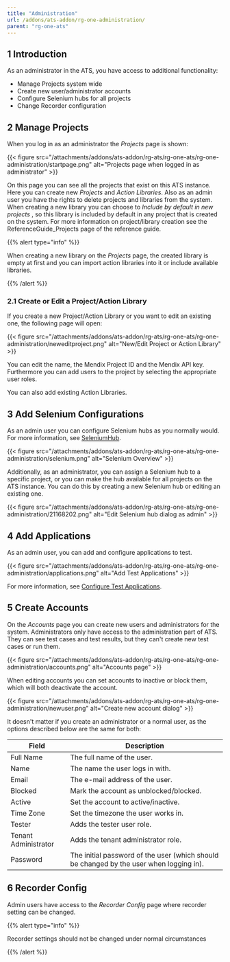 ```yaml
---
title: "Administration"
url: /addons/ats-addon/rg-one-administration/
parent: "rg-one-ats"
---
```


## 1 Introduction

As an administrator in the ATS, you have access to additional functionality:

*   Manage Projects system wide
*   Create new user/administrator accounts
*   Configure Selenium hubs for all projects
*   Change Recorder configuration

## 2 Manage Projects

When you log in as an administrator the _Projects_ page is shown:

{{< figure src="/attachments/addons/ats-addon/rg-ats/rg-one-ats/rg-one-administration/startpage.png" alt="Projects page when logged in as administrator" >}}

On this page you can see all the projects that exist on this ATS instance. Here you can create new _Projects_ and _Action Libraries_. Also as an admin user you have the rights to delete projects and libraries from the system. When creating a new library you can choose to _Include by default in new projects_ , so this library is included by default in any project that is created on the system. For more information on project/library creation see the ReferenceGuide_Projects page of the reference guide.

{{% alert type="info" %}}

When creating a new library on the _Projects_ page, the created library is empty at first and you can import action libraries into it or include available libraries.

{{% /alert %}}

### 2.1 Create or Edit a Project/Action Library

If you create a new Project/Action Library or you want to edit an existing one, the following page will open:

{{< figure src="/attachments/addons/ats-addon/rg-ats/rg-one-ats/rg-one-administration/neweditproject.png" alt="New/Edit Project or Action Library" >}}

You can edit the name, the Mendix Project ID and the Mendix API key. Furthermore you can add users to the project by selecting the appropriate user roles.

You can also add existing Action Libraries.

## 3 Add Selenium Configurations

As an admin user you can configure Selenium hubs as you normally would. For more information, see [SeleniumHub](/addons/ats-addon/rg-one-configuration/).

{{< figure src="/attachments/addons/ats-addon/rg-ats/rg-one-ats/rg-one-administration/selenium.png" alt="Selenium Overview" >}}

Additionally, as an administrator, you can assign a Selenium hub to a specific project, or you can make the hub available for all projects on the ATS instance. You can do this by creating a new Selenium hub or editing an existing one.

{{< figure src="/attachments/addons/ats-addon/rg-ats/rg-one-ats/rg-one-administration/21168202.png" alt="Edit Selenium hub dialog as admin" >}}

## 4 Add Applications

As an admin user, you can add and configure applications to test.

{{< figure src="/attachments/addons/ats-addon/rg-ats/rg-one-ats/rg-one-administration/applications.png" alt="Add Test Applications" >}}

For more information, see [Configure Test Applications](/addons/ats-addon/rg-one-configuration/#configure-test-applications).

## 5 Create Accounts

On the _Accounts_ page you can create new users and administrators for the system. Administrators only have access to the administration part of ATS. They can see test cases and test results, but they can't create new test cases or run them.

{{< figure src="/attachments/addons/ats-addon/rg-ats/rg-one-ats/rg-one-administration/accounts.png" alt="Accounts page" >}}

When editing accounts you can set accounts to inactive or block them, which will both deactivate the account.

{{< figure src="/attachments/addons/ats-addon/rg-ats/rg-one-ats/rg-one-administration/newuser.png" alt="Create new account dialog" >}}

It doesn't matter if you create an administrator or a normal user, as the options described below are the same for both:

Field | Description
--- | ---
Full Name | The full name of the user.
Name | The name the user logs in with.
Email | The e-mail address of the user.
Blocked | Mark the account as unblocked/blocked.
Active | Set the account to active/inactive.
Time Zone | Set the timezone the user works in.
Tester | Adds the tester user role.
Tenant Administrator | Adds the tenant administrator role.
Password | The initial password of the user (which should be changed by the user when logging in).

## 6 Recorder Config

Admin users have access to the _Recorder Config_ page where recorder setting can be changed.

{{% alert type="info" %}}

Recorder settings should not be changed under normal circumstances

{{% /alert %}}
